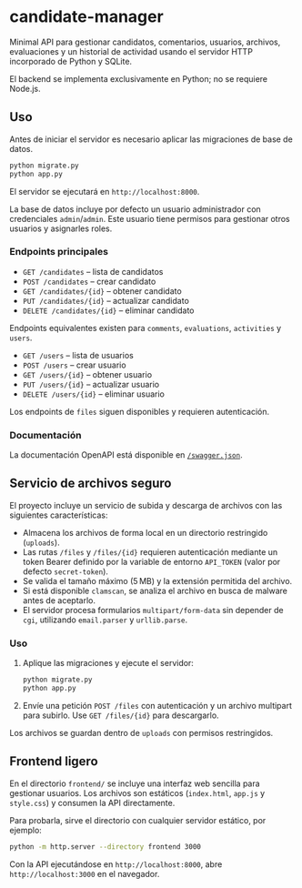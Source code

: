 # candidate-manager

Minimal API para gestionar candidatos, comentarios, usuarios, archivos, evaluaciones y un historial de actividad usando el servidor HTTP incorporado de Python y SQLite.

El backend se implementa exclusivamente en Python; no se requiere Node.js.

## Uso

Antes de iniciar el servidor es necesario aplicar las migraciones de base de datos.

```bash
python migrate.py
python app.py
```

El servidor se ejecutará en `http://localhost:8000`.

La base de datos incluye por defecto un usuario administrador con credenciales
`admin`/`admin`. Este usuario tiene permisos para gestionar otros usuarios y
asignarles roles.

### Endpoints principales
- `GET /candidates` – lista de candidatos
- `POST /candidates` – crear candidato
- `GET /candidates/{id}` – obtener candidato
- `PUT /candidates/{id}` – actualizar candidato
- `DELETE /candidates/{id}` – eliminar candidato

Endpoints equivalentes existen para `comments`, `evaluations`, `activities` y `users`.

- `GET /users` – lista de usuarios
- `POST /users` – crear usuario
- `GET /users/{id}` – obtener usuario
- `PUT /users/{id}` – actualizar usuario
- `DELETE /users/{id}` – eliminar usuario

Los endpoints de `files` siguen disponibles y requieren autenticación.

### Documentación
La documentación OpenAPI está disponible en [`/swagger.json`](http://localhost:8000/swagger.json).

## Servicio de archivos seguro

El proyecto incluye un servicio de subida y descarga de archivos con las siguientes características:

- Almacena los archivos de forma local en un directorio restringido (`uploads`).
- Las rutas `/files` y `/files/{id}` requieren autenticación mediante un token Bearer definido por la variable de entorno `API_TOKEN` (valor por defecto `secret-token`).
- Se valida el tamaño máximo (5 MB) y la extensión permitida del archivo.
- Si está disponible `clamscan`, se analiza el archivo en busca de malware antes de aceptarlo.
- El servidor procesa formularios `multipart/form-data` sin depender de `cgi`, utilizando `email.parser` y `urllib.parse`.

### Uso

1. Aplique las migraciones y ejecute el servidor:

   ```bash
   python migrate.py
   python app.py
   ```

2. Envíe una petición `POST /files` con autenticación y un archivo multipart para subirlo. Use `GET /files/{id}` para descargarlo.

Los archivos se guardan dentro de `uploads` con permisos restringidos.

## Frontend ligero

En el directorio `frontend/` se incluye una interfaz web sencilla para gestionar usuarios.
Los archivos son estáticos (`index.html`, `app.js` y `style.css`) y consumen la API directamente.

Para probarla, sirve el directorio con cualquier servidor estático, por ejemplo:

```bash
python -m http.server --directory frontend 3000
```

Con la API ejecutándose en `http://localhost:8000`, abre `http://localhost:3000` en el navegador.

